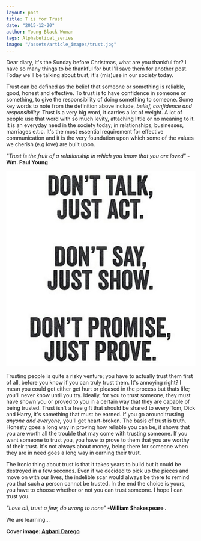 ```yaml
---
layout: post
title: T is for Trust
date: "2015-12-20"
author: Young Black Woman
tags: Alphabetical_series
image: "/assets/article_images/trust.jpg"
---
```


Dear diary, it's the Sunday before Christmas, what are you thankful for? I have so many things to be thankful for but I'll save them for another post. Today we'll be talking about trust; it's (mis)use in our society today. 

Trust can be defined as the belief that someone or something is reliable, good, honest and effective. To trust is to have confidence in someone or something, to give the responsibility of doing something to someone. Some key words to note from the definition above include, *belief, confidence and responsibility.* Trust is a very big word, it carries a lot of weight. A lot of people use that word with so much levity, attaching little or no meaning to it. It is an everyday need in the society today; in relationships, businesses, marriages e.t.c. It's the most essential requirement for effective communication and it is the very foundation upon which some of the values we cherish (e.g love) are built upon.

*"Trust is the fruit of a relationship in which you know that you are loved"* **-Wm. Paul Young**

![Trust is earned](/assets/images/trust-image.jpg)

Trusting people is quite a risky venture; you have to actually trust them first of all, before you know if you can truly trust them. It's annoying right? I mean you could get either get hurt or pleased in the process but thats life; you'll never know until you try. Ideally, for you to trust someone, they must have shown you or proved to you in a certain way that they are capable of being trusted. Trust isn't a free gift that should be shared to every Tom, Dick and Harry, it's something that must be earned. If you go around trusting *anyone and everyone,* you'll get heart-broken. The basis of trust is truth. Honesty goes a long way in proving how reliable you can be, it shows that you are worth all the trouble that may come with trusting someone. If you want someone to trust you, you have to prove to them that you are worthy of their trust. It's not always about money, being there for someone when they are in need goes a long way in earning their trust.

The Ironic thing about trust is that it takes years to build but it could be destroyed in a few seconds. Even if we decided to pick up the pieces and move on with our lives, the indelible scar would always be there to remind you that such a person cannot be trusted. In the end the choice is yours, you have to choose whether or not you can trust someone. I hope I can trust you.

*"Love all, trust a few, do wrong to none"* **-William Shakespeare .**

We are learning...

**Cover image: [Agbani Darego](http://instagram.com/agbanidarego)**
